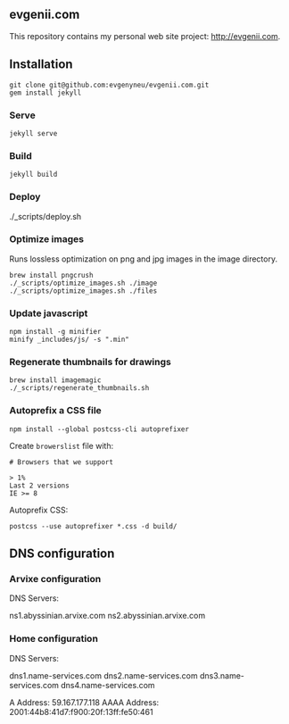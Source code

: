 ## evgenii.com

This repository contains my personal web site project: http://evgenii.com.

## Installation

    git clone git@github.com:evgenyneu/evgenii.com.git
    gem install jekyll


### Serve

    jekyll serve


### Build

    jekyll build

### Deploy

./_scripts/deploy.sh



### Optimize images

Runs lossless optimization on png and jpg images in the image directory.

```
brew install pngcrush
./_scripts/optimize_images.sh ./image
./_scripts/optimize_images.sh ./files
```


### Update javascript

```
npm install -g minifier
minify _includes/js/ -s ".min"
```

### Regenerate thumbnails for drawings

```
brew install imagemagic
./_scripts/regenerate_thumbnails.sh
```

### Autoprefix a CSS file

```
npm install --global postcss-cli autoprefixer
```

Create `browerslist` file with:

```
# Browsers that we support

> 1%
Last 2 versions
IE >= 8
```

Autoprefix CSS:

```
postcss --use autoprefixer *.css -d build/
```

## DNS configuration

### Arvixe configuration

DNS Servers:

ns1.abyssinian.arvixe.com
ns2.abyssinian.arvixe.com

### Home configuration

DNS Servers:

dns1.name-services.com
dns2.name-services.com
dns3.name-services.com
dns4.name-services.com

A Address: 59.167.177.118
AAAA Address: 2001:44b8:41d7:f900:20f:13ff:fe50:461


